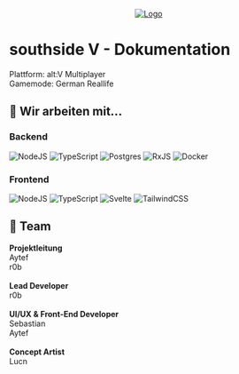<p align="center">
  <a href="https://discord.gg/wgd8NNS">
    <img src="https://i.imgur.com/LYOjWZ8.png" alt="Logo"">
  </a>
</p>

# southside V - Dokumentation

Plattform: alt:V Multiplayer<br>
Gamemode: German Reallife
## 🚀  Wir arbeiten mit...

### Backend
![NodeJS](https://img.shields.io/badge/node.js-6DA55F?style=for-the-badge&logo=node.js&logoColor=white)
![TypeScript](https://img.shields.io/badge/typescript-%23007ACC.svg?style=for-the-badge&logo=typescript&logoColor=white)
![Postgres](https://img.shields.io/badge/postgres-%23316192.svg?style=for-the-badge&logo=postgresql&logoColor=white)
![RxJS](https://img.shields.io/badge/rxjs-%23B7178C.svg?style=for-the-badge&logo=reactivex&logoColor=white)
![Docker](https://img.shields.io/badge/docker-%230db7ed.svg?style=for-the-badge&logo=docker&logoColor=white)

### Frontend
![NodeJS](https://img.shields.io/badge/node.js-6DA55F?style=for-the-badge&logo=node.js&logoColor=white)
![TypeScript](https://img.shields.io/badge/typescript-%23007ACC.svg?style=for-the-badge&logo=typescript&logoColor=white)
![Svelte](https://img.shields.io/badge/svelte-%23f1413d.svg?style=for-the-badge&logo=svelte&logoColor=white)
![TailwindCSS](https://img.shields.io/badge/tailwindcss-%2338B2AC.svg?style=for-the-badge&logo=tailwind-css&logoColor=white)

## 🧠 Team
<b>Projektleitung</b><br />
Aytef<br>
r0b<br><br>
<b>Lead Developer</b><br />
r0b<br><br>
<b>UI/UX & Front-End Developer</b><br>
Sebastian<br>
Aytef<br><br>
<b>Concept Artist</b><br>
Lucn<br>

